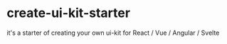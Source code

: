 # create-ui-kit-starter
it's a starter of creating your own ui-kit for React / Vue / Angular / Svelte
